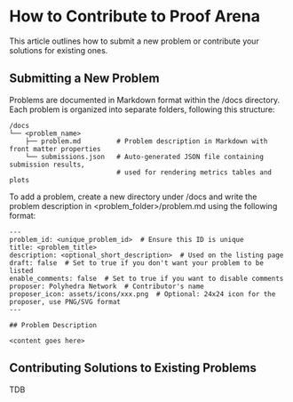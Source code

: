 # How to Contribute to Proof Arena

This article outlines how to submit a new problem or contribute your solutions for existing ones.

## Submitting a New Problem


Problems are documented in Markdown format within the /docs directory. Each problem is organized into separate folders, following this structure:

```
/docs
└── <problem_name>
    ├── problem.md         # Problem description in Markdown with front matter properties
    └── submissions.json   # Auto-generated JSON file containing submission results,
                           # used for rendering metrics tables and plots
```

To add a problem, create a new directory under /docs and write the problem description in <problem_folder>/problem.md using the following format:

```
---
problem_id: <unique_problem_id>  # Ensure this ID is unique
title: <problem_title>
description: <optional_short_description>  # Used on the listing page
draft: false  # Set to true if you don't want your problem to be listed
enable_comments: false  # Set to true if you want to disable comments
proposer: Polyhedra Network  # Contributor's name
proposer_icon: assets/icons/xxx.png  # Optional: 24x24 icon for the proposer, use PNG/SVG format
---

## Problem Description

<content goes here>
```

## Contributing Solutions to Existing Problems

TDB

